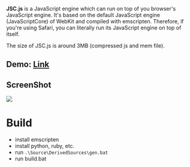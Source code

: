 **JSC.js** is a JavaScript engine which can run on top of you browser's JavaScript engine. It's based on the default JavaScript engine (JavaScriptCore) of WebKit and compiled with emscripten. Therefore, if you're using Safari, you can literally run its JavaScript engine on top of itself.

The size of JSC.js is around 3MB (compressed js and mem file).

## Demo: [Link](https://mbbill.github.io/JSC.js/demo/index.html)

## ScreenShot
![](https://sites.google.com/site/mbbill/jsc3.png)

# Build
- install emscripten
- install python, ruby, etc.
- run `.\Source\DerivedSources\gen.bat` 
- run build.bat

